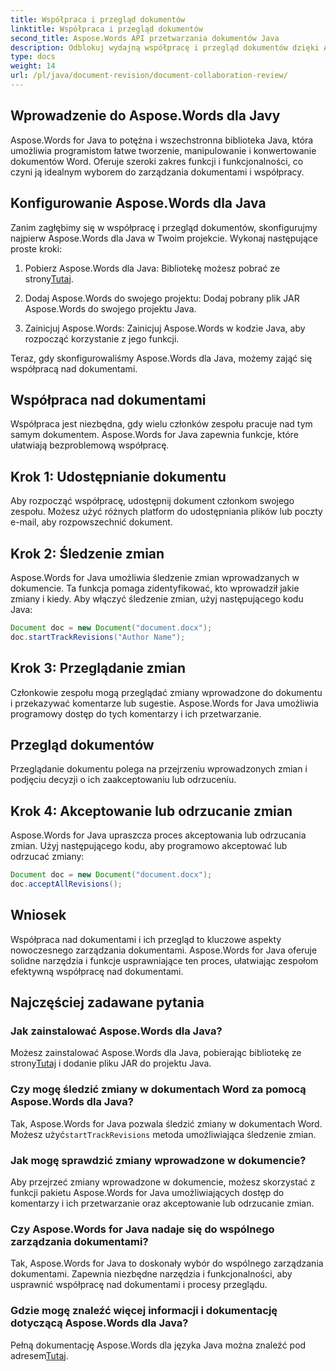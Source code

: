 ```yaml
---
title: Współpraca i przegląd dokumentów
linktitle: Współpraca i przegląd dokumentów
second_title: Aspose.Words API przetwarzania dokumentów Java
description: Odblokuj wydajną współpracę i przegląd dokumentów dzięki Aspose.Words dla Java. Dowiedz się, jak śledzić zmiany, udostępniać dokumenty i usprawniać przepływ pracy.
type: docs
weight: 14
url: /pl/java/document-revision/document-collaboration-review/
---
```


## Wprowadzenie do Aspose.Words dla Javy

Aspose.Words for Java to potężna i wszechstronna biblioteka Java, która umożliwia programistom łatwe tworzenie, manipulowanie i konwertowanie dokumentów Word. Oferuje szeroki zakres funkcji i funkcjonalności, co czyni ją idealnym wyborem do zarządzania dokumentami i współpracy.

## Konfigurowanie Aspose.Words dla Java

Zanim zagłębimy się w współpracę i przegląd dokumentów, skonfigurujmy najpierw Aspose.Words dla Java w Twoim projekcie. Wykonaj następujące proste kroki:

1.  Pobierz Aspose.Words dla Java: Bibliotekę możesz pobrać ze strony[Tutaj](https://releases.aspose.com/words/java/).

2. Dodaj Aspose.Words do swojego projektu: Dodaj pobrany plik JAR Aspose.Words do swojego projektu Java.

3. Zainicjuj Aspose.Words: Zainicjuj Aspose.Words w kodzie Java, aby rozpocząć korzystanie z jego funkcji.

Teraz, gdy skonfigurowaliśmy Aspose.Words dla Java, możemy zająć się współpracą nad dokumentami.

## Współpraca nad dokumentami

Współpraca jest niezbędna, gdy wielu członków zespołu pracuje nad tym samym dokumentem. Aspose.Words for Java zapewnia funkcje, które ułatwiają bezproblemową współpracę.

## Krok 1: Udostępnianie dokumentu

Aby rozpocząć współpracę, udostępnij dokument członkom swojego zespołu. Możesz użyć różnych platform do udostępniania plików lub poczty e-mail, aby rozpowszechnić dokument.

## Krok 2: Śledzenie zmian

Aspose.Words for Java umożliwia śledzenie zmian wprowadzanych w dokumencie. Ta funkcja pomaga zidentyfikować, kto wprowadził jakie zmiany i kiedy. Aby włączyć śledzenie zmian, użyj następującego kodu Java:

```java
Document doc = new Document("document.docx");
doc.startTrackRevisions("Author Name");
```

## Krok 3: Przeglądanie zmian

Członkowie zespołu mogą przeglądać zmiany wprowadzone do dokumentu i przekazywać komentarze lub sugestie. Aspose.Words for Java umożliwia programowy dostęp do tych komentarzy i ich przetwarzanie.

## Przegląd dokumentów

Przeglądanie dokumentu polega na przejrzeniu wprowadzonych zmian i podjęciu decyzji o ich zaakceptowaniu lub odrzuceniu.

## Krok 4: Akceptowanie lub odrzucanie zmian

Aspose.Words for Java upraszcza proces akceptowania lub odrzucania zmian. Użyj następującego kodu, aby programowo akceptować lub odrzucać zmiany:

```java
Document doc = new Document("document.docx");
doc.acceptAllRevisions();
```

## Wniosek

Współpraca nad dokumentami i ich przegląd to kluczowe aspekty nowoczesnego zarządzania dokumentami. Aspose.Words for Java oferuje solidne narzędzia i funkcje usprawniające ten proces, ułatwiając zespołom efektywną współpracę nad dokumentami.

## Najczęściej zadawane pytania

### Jak zainstalować Aspose.Words dla Java?

 Możesz zainstalować Aspose.Words dla Java, pobierając bibliotekę ze strony[Tutaj](https://releases.aspose.com/words/java/) i dodanie pliku JAR do projektu Java.

### Czy mogę śledzić zmiany w dokumentach Word za pomocą Aspose.Words dla Java?

Tak, Aspose.Words for Java pozwala śledzić zmiany w dokumentach Word. Możesz użyć`startTrackRevisions` metoda umożliwiająca śledzenie zmian.

### Jak mogę sprawdzić zmiany wprowadzone w dokumencie?

Aby przejrzeć zmiany wprowadzone w dokumencie, możesz skorzystać z funkcji pakietu Aspose.Words for Java umożliwiających dostęp do komentarzy i ich przetwarzanie oraz akceptowanie lub odrzucanie zmian.

### Czy Aspose.Words for Java nadaje się do wspólnego zarządzania dokumentami?

Tak, Aspose.Words for Java to doskonały wybór do wspólnego zarządzania dokumentami. Zapewnia niezbędne narzędzia i funkcjonalności, aby usprawnić współpracę nad dokumentami i procesy przeglądu.

### Gdzie mogę znaleźć więcej informacji i dokumentację dotyczącą Aspose.Words dla Java?

 Pełną dokumentację Aspose.Words dla języka Java można znaleźć pod adresem[Tutaj](https://reference.aspose.com/words/java/).